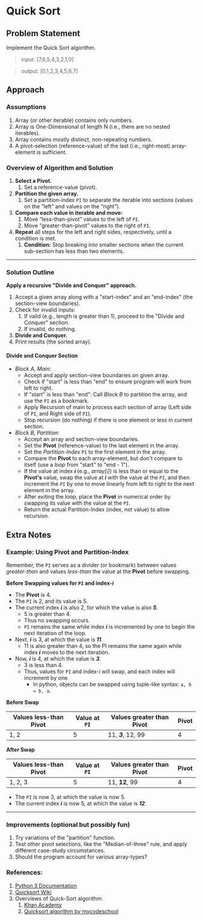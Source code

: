 # Quick Sort

## Problem Statement
Implement the Quick Sort algorithm.

>input:   [7,6,5,4,3,2,1,0]

>output:  [0,1,2,3,4,5,6,7]

## Approach
### Assumptions
1. Array (or other iterable) contains only numbers.
2. Array is One-Dimensional of length N (i.e., there are no nested iterables).
3. Array contains mostly distinct, non-repeating numbers.
4. A pivot-selection (reference-value) of the last (i.e., right-most) array-element is sufficient.

### Overview of Algorithm and Solution
1. **Select a Pivot.**
    1. Set a reference-value (pivot).
1. **Partition the given array.**
    1. Set a partition-index `PI` to separate the iterable into sections (values on the “left” and values on the “right”).
1. **Compare each value in iterable and move:**
    1. Move “less-than-pivot” values to the left of `PI`.
    1. Move “greater-than-pivot” values to the right of `PI`.
1. **Repeat** all steps for the left and right sides, respectively, until a condition is met.
    1. **Condition:** Stop breaking into smaller sections when the current sub-section has less than two elements.

---

### Solution Outline
**Apply a recursive "Divide and Conquer" approach.**
1. Accept a given array along with a "start-index" and an "end-index" (the section-view boundaries).
2. Check for invalid inputs:
    1. If valid (e.g., length is greater than 1), proceed to the "Divide and Conquer" section.
    1. If invalid, do nothing.
3. **Divide and Conquer.**
4. Print results (the sorted array).


#### Divide and Conquer Section
* *Block A, Main:*
  * Accept and apply section-view boundaries on given array.
  * Check if "start" is less than "end" to ensure program will work from left to right.
  * If "start" is less than "end": Call *Block B* to partition the array, and use the `PI` as a bookmark.
  * Apply Recursion of main to process each section of array (Left side of `PI`, and Right side of `PI`).
  * Stop recursion (do nothing) if there is one element or less in current section.
* *Block B, Partition:*
  * Accept an array and section-view boundaries.
  * Set the **Pivot** (reference-value) to the last element in the array.
  * Set the _Partition-Index_ `PI` to the first element in the array.
  * Compare the **Pivot** to each array-element, but don't compare to itself (use a _loop_ from "start" to "end - 1").
  * If the value at index **_i_** (e.g., _array[i]_) is less than or equal to the **Pivot's** value, swap the value at **_i_** with the value at the `PI`, and then increment the `PI` by one to move linearly from left to right to the next element in the array.
  * After exiting the loop, place the **Pivot** in numerical order by swapping its value with the value at the `PI`.
  * Return the actual Partition-Index (index, not value) to allow recursion.


## Extra Notes
### Example: Using Pivot and Partition-Index
Remember, the `PI` serves as a divider (or bookmark) between values _greater-than_ and values _less-than_ the value at the **Pivot** before swapping.

**Before Swapping values for `PI` and index-_i_**
- The **Pivot** is 4.
- The `PI` is 2, and its value is 5.
- The current index **_i_** is also 2, for which the value is also **_5_**.
    - 5 is greater than 4.
    - Thus no swapping occurs.
    - `PI` remains the same while index **_i_** is incremented by one to begin the next iteration of the loop.
- Next, **_i_** is 3, at which the value is **_11_**. 
    - 11 is also greater than 4, so the PI remains the same again while index **_i_** moves to the next iteration.
- Now, **_i_** is 4, at which the value is **_3_**.
    - 3 is less than 4.
    - Thus, values for `PI` and index-_i_ will swap, and each index will increment by one.
        - In python, objects can be swapped using tuple-like syntax: `a, b = b, a`.


**Before Swap**

Values less-than Pivot | Value at `PI` | Values greater than Pivot | Pivot
---------------------- | ----------- | ------------------------- | -----
1, 2 | 5 | 11, **_3_**, 12, 99 | 4


**After Swap**

Values less-than Pivot | Value at `PI` | Values greater than Pivot | Pivot
---------------------- | ----------- | ------------------------- | -----
1, 2, 3 | 5 | 11, **12**, 99 | 4


- The `PI` is now 3, at which the value is now 5.
- The current index **_i_** is now 5, at which the value is **_12_**.

---

### Improvements (optional but possibly fun)
1. Try variations of the "partition" function.
2. Test other pivot selections, like the "Median-of-three" rule, and apply different case-study circumstances.
3. Should the program account for various array-types?


### References:
1. [Python 3 Documentation](https://docs.python.org/3/index.html)
1. [Quicksort Wiki](https://en.wikipedia.org/wiki/Quicksort#Implementation_issues)
1. Overviews of Quick-Sort algorithm:
    1. [Khan Academy](https://www.khanacademy.org/computing/computer-science/algorithms/quick-sort/a/overview-of-quicksort)
    1. [Quicksort algorithm by mycodeschool](https://youtu.be/COk73cpQbFQ)